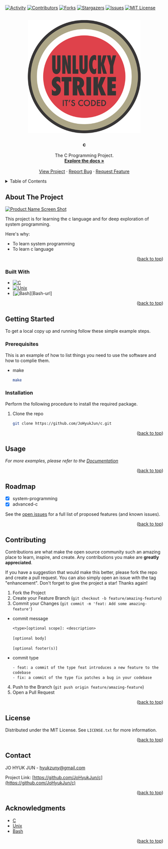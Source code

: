 <a name="readme-top"></a>


[![Activity][activity-shield]][activity-url]
[![Contributors][contributors-shield]][contributors-url]
[![Forks][forks-shield]][forks-url]
[![Stargazers][stars-shield]][stars-url]
[![Issues][issues-shield]][issues-url]
[![MIT License][license-shield]][license-url]



<!-- PROJECT LOGO -->
<br />
<div align="center">
  <a href="https://github.com/JoHyukJun/c">
    <img src="images/logo.png" alt="Logo" width="360" height="360">
  </a>

  <h3 align="center">c</h3>

  <p align="center">
    The C Programming Project.
    <br />
    <a href="https://github.com/JoHyukJun/c"><strong>Explore the docs »</strong></a>
    <br />
    <br />
    <a href="https://github.com/JoHyukJun/c">View Project</a>
    ·
    <a href="https://github.com/JoHyukJun/c/issues">Report Bug</a>
    ·
    <a href="https://github.com/JoHyukJun/c/issues">Request Feature</a>
  </p>
</div>



<!-- TABLE OF CONTENTS -->
<details>
  <summary>Table of Contents</summary>
  <ol>
    <li>
      <a href="#about-the-project">About The Project</a>
      <ul>
        <li><a href="#built-with">Built With</a></li>
      </ul>
    </li>
    <li>
      <a href="#getting-started">Getting Started</a>
      <ul>
        <li><a href="#prerequisites">Prerequisites</a></li>
        <li><a href="#installation">Installation</a></li>
      </ul>
    </li>
    <li><a href="#usage">Usage</a></li>
    <li><a href="#roadmap">Roadmap</a></li>
    <li><a href="#contributing">Contributing</a></li>
    <li><a href="#license">License</a></li>
    <li><a href="#contact">Contact</a></li>
    <li><a href="#acknowledgments">Acknowledgments</a></li>
  </ol>
</details>



<!-- ABOUT THE PROJECT -->
## About The Project

[![Product Name Screen Shot][product-screenshot]](https://github.com/JoHyukJun/c)

This project is for learning the c language and for deep exploration of system programming.

Here's why:
* To learn system programming
* To learn c language

<p align="right">(<a href="#readme-top">back to top</a>)</p>



### Built With


* [![C][C]][C-url]
* [![Unix][Unix]][Unix-url]
* [![Bash][Bash]][Bash-url]

<p align="right">(<a href="#readme-top">back to top</a>)</p>



<!-- GETTING STARTED -->
## Getting Started

To get a local copy up and running follow these simple example steps.

### Prerequisites

This is an example of how to list things you need to use the software and how to complie them.
* make
  ```sh
  make
  ```



### Installation

Perform the following procedure to install the required package.

1. Clone the repo
   ```sh
   git clone https://github.com/JoHyukJun/c.git
   ```

<p align="right">(<a href="#readme-top">back to top</a>)</p>



<!-- USAGE EXAMPLES -->
## Usage

_For more examples, please refer to the [Documentation](https://github.com/JoHyukJun/c)_

<p align="right">(<a href="#readme-top">back to top</a>)</p>



<!-- ROADMAP -->
## Roadmap

- [x] system-programming
- [x] advanced-c

See the [open issues](https://github.com/JoHyukJun/c/issues) for a full list of proposed features (and known issues).

<p align="right">(<a href="#readme-top">back to top</a>)</p>



<!-- CONTRIBUTING -->
## Contributing

Contributions are what make the open source community such an amazing place to learn, inspire, and create. Any contributions you make are **greatly appreciated**.

If you have a suggestion that would make this better, please fork the repo and create a pull request. You can also simply open an issue with the tag "enhancement".
Don't forget to give the project a star! Thanks again!

1. Fork the Project
2. Create your Feature Branch (`git checkout -b feature/amazing-feature`)
3. Commit your Changes (`git commit -m 'feat: Add some amazing-feature'`)
* commit message
  ```git
  <type>[optional scope]: <description>
  
  [optional body]

  [optional footer(s)]
  ```
* commit type
  ```git
  - feat: a commit of the type feat introduces a new feature to the codebase
  - fix: a commit of the type fix patches a bug in your codebase
  ```
4. Push to the Branch (`git push origin feature/amazing-feature`)
5. Open a Pull Request

<p align="right">(<a href="#readme-top">back to top</a>)</p>



<!-- LICENSE -->
## License

Distributed under the MIT License. See `LICENSE.txt` for more information.

<p align="right">(<a href="#readme-top">back to top</a>)</p>



<!-- CONTACT -->
## Contact

JO HYUK JUN - hyukzuny@gmail.com

Project Link: [https://github.com/JoHyukJun/c](https://github.com/JoHyukJun/c)

<p align="right">(<a href="#readme-top">back to top</a>)</p>



<!-- ACKNOWLEDGMENTS -->
## Acknowledgments

* [C](https://en.cppreference.com/w/)
* [Unix](https://www.opengroup.org/membership/forums/platform/unix/)
* [Bash](https://www.gnu.org/software/bash/)

<p align="right">(<a href="#readme-top">back to top</a>)</p>



<!-- MARKDOWN LINKS & IMAGES -->
<!-- https://www.markdownguide.org/basic-syntax/#reference-style-links -->
[contributors-shield]: https://img.shields.io/github/contributors/JoHyukJun/c.svg?style=for-the-badge
[contributors-url]: https://github.com/JoHyukJun/c/graphs/contributors
[activity-shield]: https://img.shields.io/github/commit-activity/m/JoHyukJun/c.svg?style=for-the-badge
[activity-url]: https://github.com/JoHyukJun/c/pulse
[forks-shield]: https://img.shields.io/github/forks/JoHyukJun/c.svg?style=for-the-badge
[forks-url]: https://github.com/JoHyukJun/c/network/members
[stars-shield]: https://img.shields.io/github/stars/JoHyukJun/c.svg?style=for-the-badge
[stars-url]: https://github.com/JoHyukJun/c/stargazers
[issues-shield]: https://img.shields.io/github/issues/JoHyukJun/c.svg?style=for-the-badge
[issues-url]: https://github.com/JoHyukJun/c/issues
[license-shield]: https://img.shields.io/github/license/JoHyukJun/c.svg?style=for-the-badge
[license-url]: https://github.com/JoHyukJun/c/blob/master/LICENSE
[product-screenshot]: images/screenshot.png
[C]: https://img.shields.io/badge/c-000000?style=for-the-badge&logo=c&logoColor=white
[C-url]: https://en.cppreference.com/w/
[Unix]: https://img.shields.io/badge/unix-000000?style=for-the-badge&logo=unix&logoColor=white
[Unix-url]: https://www.opengroup.org/membership/forums/platform/unix
[Bash]: https://img.shields.io/badge/bash-000000?style=for-the-badge&logo=bash&logoColor=white
[Bash-rul]: https://www.gnu.org/software/bash/